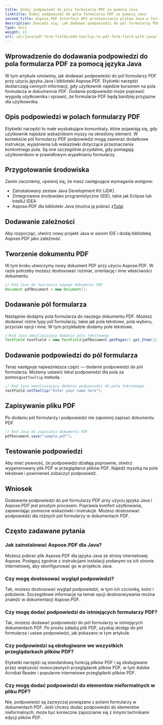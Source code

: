 ```yaml
---
title: Dodaj podpowiedź do pola formularza PDF za pomocą Java
linktitle: Dodaj podpowiedź do pola formularza PDF za pomocą Java
second_title: Aspose.PDF Interfejs API przetwarzania plików Java w formacie Java
description: Dowiedz się, jak dodawać podpowiedzi do pól formularzy PDF za pomocą języka Java. Przewodnik krok po kroku dotyczący korzystania z Aspose.PDF dla API Java.
type: docs
weight: 11
url: /pl/java/pdf-form-fields/add-tooltip-to-pdf-form-field-with-java/
---
```


## Wprowadzenie do dodawania podpowiedzi do pola formularza PDF za pomocą języka Java

W tym artykule omówimy, jak dodawać podpowiedzi do pól formularzy PDF przy użyciu języka Java i biblioteki Aspose.PDF. Etykietki narzędzi dostarczają cennych informacji, gdy użytkownik najedzie kursorem na pola formularza w dokumencie PDF. Dodanie podpowiedzi może poprawić wygodę użytkownika i sprawić, że formularze PDF będą bardziej przyjazne dla użytkownika.

## Opis podpowiedzi w polach formularzy PDF

Etykietki narzędzi to małe wyskakujące komunikaty, które pojawiają się, gdy użytkownik najedzie wskaźnikiem myszy na określony element. W kontekście pól formularzy PDF podpowiedzi mogą zawierać dodatkowe instrukcje, wyjaśnienia lub wskazówki dotyczące przeznaczenia konkretnego pola. Są one szczególnie przydatne, gdy pomagają użytkownikom w prawidłowym wypełnianiu formularzy.

## Przygotowanie środowiska

Zanim zaczniemy, upewnij się, że masz następujące wymagania wstępne:

- Zainstalowany zestaw Java Development Kit (JDK).
- Zintegrowane środowisko programistyczne (IDE), takie jak Eclipse lub IntelliJ IDEA
-  Aspose.PDF dla biblioteki Java (można ją pobrać z[Tutaj](https://releases.aspose.com/pdf/java/)

## Dodawanie zależności

Aby rozpocząć, utwórz nowy projekt Java w swoim IDE i dodaj bibliotekę Aspose.PDF jako zależność.

## Tworzenie dokumentu PDF

W tym kroku utworzymy nowy dokument PDF przy użyciu Aspose.PDF. W razie potrzeby możesz dostosować rozmiar, orientację i inne właściwości dokumentu.

```java
// Kod Java do tworzenia nowego dokumentu PDF
Document pdfDocument = new Document();
```

## Dodawanie pól formularza

Następnie dodajmy pola formularza do naszego dokumentu PDF. Możesz dodawać różne typy pól formularzy, takie jak pola tekstowe, pola wyboru, przyciski opcji i inne. W tym przykładzie dodamy pole tekstowe.

```java
//Kod Java umożliwiający dodanie pola tekstowego
TextField textField = new TextField(pdfDocument.getPages().get_Item(1), new Rectangle(100, 100, 200, 30));
```

## Dodawanie podpowiedzi do pól formularza

 Teraz następuje najważniejsza część — dodanie podpowiedzi do pól formularza. Możemy ustawić tekst podpowiedzi dla pola za pomocą`setTooltip` metoda.

```java
// Kod Java umożliwiający dodanie podpowiedzi do pola tekstowego
textField.setTooltip("Enter your name here");
```

## Zapisywanie pliku PDF

Po dodaniu pól formularzy i podpowiedzi nie zapomnij zapisać dokumentu PDF.

```java
// Kod Java do zapisania dokumentu PDF
pdfDocument.save("sample.pdf");
```

## Testowanie podpowiedzi

Aby mieć pewność, że podpowiedzi działają poprawnie, otwórz wygenerowany plik PDF w przeglądarce plików PDF. Najedź myszką na pole tekstowe i powinieneś zobaczyć podpowiedź.

## Wniosek

Dodawanie podpowiedzi do pól formularzy PDF przy użyciu języka Java i Aspose.PDF jest prostym procesem. Poprawia komfort użytkowania, zapewniając pomocne wskazówki i instrukcje. Możesz dostosować podpowiedzi dla różnych pól formularzy w dokumentach PDF.

## Często zadawane pytania

### Jak zainstalować Aspose.PDF dla Java?

Możesz pobrać plik Aspose.PDF dla języka Java ze strony internetowej Aspose. Postępuj zgodnie z instrukcjami instalacji podanymi na ich stronie internetowej, aby skonfigurować go w projekcie Java.

### Czy mogę dostosować wygląd podpowiedzi?

Tak, możesz dostosować wygląd podpowiedzi, w tym ich czcionkę, kolor i położenie. Szczegółowe informacje na temat opcji dostosowywania można znaleźć w dokumentacji Aspose.PDF.

### Czy mogę dodać podpowiedzi do istniejących formularzy PDF?

Tak, możesz dodawać podpowiedzi do pól formularzy w istniejących dokumentach PDF. Po prostu załaduj plik PDF, uzyskaj dostęp do pól formularza i ustaw podpowiedzi, jak pokazano w tym artykule.

### Czy podpowiedzi są obsługiwane we wszystkich przeglądarkach plików PDF?

Etykietki narzędzi są standardową funkcją plików PDF i są obsługiwane przez większość nowoczesnych przeglądarek plików PDF, w tym Adobe Acrobat Reader i popularne internetowe przeglądarki plików PDF.

### Czy mogę dodać podpowiedzi do elementów nieformalnych w pliku PDF?

Nie, podpowiedzi są zazwyczaj powiązane z polami formularzy w dokumentach PDF. Jeśli chcesz dodać podpowiedzi do elementów nieformalnych, może być konieczne zapoznanie się z innymi technikami edycji plików PDF.